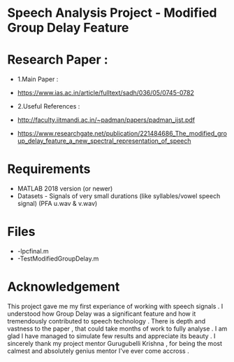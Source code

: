 # Speech Analysis Project - Modified Group Delay Feature

# Research Paper : 
* 1.Main Paper : 
* https://www.ias.ac.in/article/fulltext/sadh/036/05/0745-0782 

* 2.Useful References : 
* http://faculty.iitmandi.ac.in/~padman/papers/padman_ijst.pdf
* https://www.researchgate.net/publication/221484686_The_modified_group_delay_feature_a_new_spectral_representation_of_speech


# Requirements 
- MATLAB 2018 version (or newer) 
- Datasets - Signals of very small durations (like syllables/vowel speech signal) (PFA u.wav & v.wav)

# Files 
* -lpcfinal.m
* -TestModifiedGroupDelay.m

# Acknowledgement

This project gave me my first experiance of working with speech signals . I understood how Group Delay was a significant feature 
and how it tremendously contributed to speech technology . There is depth and vastness to the paper , that could take months of work
to fully analyse . I am glad I have managed to simulate few results and appreciate its beauty . I sincerely thank my project mentor
Gurugubelli Krishna , for being the most calmest and absolutely genius mentor I've ever come accross . 







